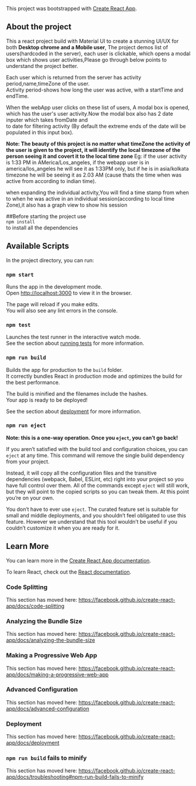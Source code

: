This project was bootstrapped with [Create React App](https://github.com/facebook/create-react-app).

## About the project
This a react project build with Material UI to create a stunning UI/UX for both **Desktop chrome and a Mobile user**, The project demos list of users(hardcoded in the server), each user is clickable, which opens a modal box which shows user activities,Please go through below points to understand the project better.<br/>

Each user which is returned from the server has activity period,name,timeZone of the user.<br/>
Activity period-shows how long the user was active, with a startTime and endTime.<br/>

When the webApp user clicks on these list of users, A modal box is opened, which has the 
user's user activity.Now the modal box also has 2 date inputer which takes fromDate and  
to date for filtering activity (By default the extreme ends of the date will be populated in this input box).<br/>

**Note: The beauty of this project is no matter what timeZone the activity of the user is given to the project, it will identify the local timezone of the person seeing it and covert it to the local time zone**
Eg: if the user activity is 1:33 PM in AMerica/Los_angeles, if the webapp user is in america/los_angeles he will see it as 1:33PM only, but if he is in asia/kolkata timezone he will be seeing it as 2.03 AM (cause thats the time when was active from according to indian time).<br/>

when expanding the individual activity,You will find a time stamp from when to when he was active in an individual session(according to local time Zone),it also has a graph view to show his session<br/>


##Before starting the project 
use <br/>
```npm install```<br/>
to install all the dependencies


## Available Scripts

In the project directory, you can run:

### `npm start`

Runs the app in the development mode.<br />
Open [http://localhost:3000](http://localhost:3000) to view it in the browser.

The page will reload if you make edits.<br />
You will also see any lint errors in the console.

### `npm test`

Launches the test runner in the interactive watch mode.<br />
See the section about [running tests](https://facebook.github.io/create-react-app/docs/running-tests) for more information.

### `npm run build`

Builds the app for production to the `build` folder.<br />
It correctly bundles React in production mode and optimizes the build for the best performance.

The build is minified and the filenames include the hashes.<br />
Your app is ready to be deployed!

See the section about [deployment](https://facebook.github.io/create-react-app/docs/deployment) for more information.

### `npm run eject`

**Note: this is a one-way operation. Once you `eject`, you can’t go back!**

If you aren’t satisfied with the build tool and configuration choices, you can `eject` at any time. This command will remove the single build dependency from your project.

Instead, it will copy all the configuration files and the transitive dependencies (webpack, Babel, ESLint, etc) right into your project so you have full control over them. All of the commands except `eject` will still work, but they will point to the copied scripts so you can tweak them. At this point you’re on your own.

You don’t have to ever use `eject`. The curated feature set is suitable for small and middle deployments, and you shouldn’t feel obligated to use this feature. However we understand that this tool wouldn’t be useful if you couldn’t customize it when you are ready for it.

## Learn More

You can learn more in the [Create React App documentation](https://facebook.github.io/create-react-app/docs/getting-started).

To learn React, check out the [React documentation](https://reactjs.org/).

### Code Splitting

This section has moved here: https://facebook.github.io/create-react-app/docs/code-splitting

### Analyzing the Bundle Size

This section has moved here: https://facebook.github.io/create-react-app/docs/analyzing-the-bundle-size

### Making a Progressive Web App

This section has moved here: https://facebook.github.io/create-react-app/docs/making-a-progressive-web-app

### Advanced Configuration

This section has moved here: https://facebook.github.io/create-react-app/docs/advanced-configuration

### Deployment

This section has moved here: https://facebook.github.io/create-react-app/docs/deployment

### `npm run build` fails to minify

This section has moved here: https://facebook.github.io/create-react-app/docs/troubleshooting#npm-run-build-fails-to-minify
